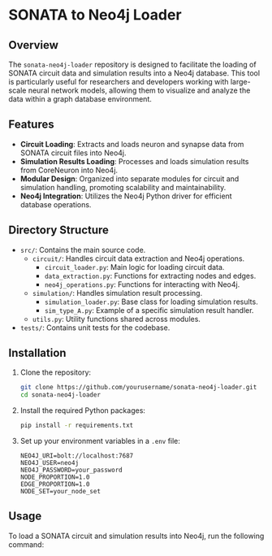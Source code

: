 # SONATA to Neo4j Loader

## Overview

The `sonata-neo4j-loader` repository is designed to facilitate the loading of SONATA circuit data and simulation results into a Neo4j database. This tool is particularly useful for researchers and developers working with large-scale neural network models, allowing them to visualize and analyze the data within a graph database environment.

## Features

- **Circuit Loading**: Extracts and loads neuron and synapse data from SONATA circuit files into Neo4j.
- **Simulation Results Loading**: Processes and loads simulation results from CoreNeuron into Neo4j.
- **Modular Design**: Organized into separate modules for circuit and simulation handling, promoting scalability and maintainability.
- **Neo4j Integration**: Utilizes the Neo4j Python driver for efficient database operations.

## Directory Structure

- `src/`: Contains the main source code.
  - `circuit/`: Handles circuit data extraction and Neo4j operations.
    - `circuit_loader.py`: Main logic for loading circuit data.
    - `data_extraction.py`: Functions for extracting nodes and edges.
    - `neo4j_operations.py`: Functions for interacting with Neo4j.
  - `simulation/`: Handles simulation result processing.
    - `simulation_loader.py`: Base class for loading simulation results.
    - `sim_type_A.py`: Example of a specific simulation result handler.
  - `utils.py`: Utility functions shared across modules.
- `tests/`: Contains unit tests for the codebase.

## Installation

1. Clone the repository:
   ```bash
   git clone https://github.com/yourusername/sonata-neo4j-loader.git
   cd sonata-neo4j-loader
   ```

2. Install the required Python packages:
   ```bash
   pip install -r requirements.txt
   ```

3. Set up your environment variables in a `.env` file:
   ```
   NEO4J_URI=bolt://localhost:7687
   NEO4J_USER=neo4j
   NEO4J_PASSWORD=your_password
   NODE_PROPORTION=1.0
   EDGE_PROPORTION=1.0
   NODE_SET=your_node_set
   ```

## Usage

To load a SONATA circuit and simulation results into Neo4j, run the following command:
